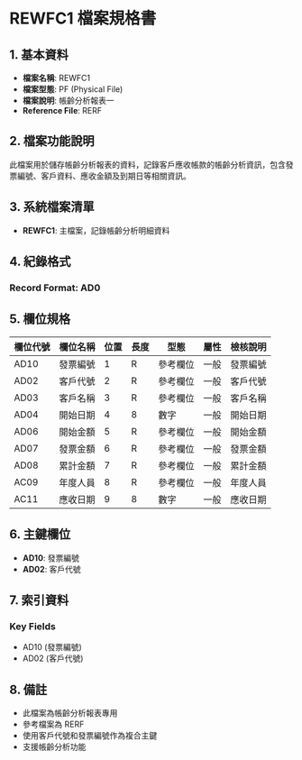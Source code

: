 # REWFC1 檔案規格書

## 1. 基本資料
- **檔案名稱**: REWFC1
- **檔案型態**: PF (Physical File)
- **檔案說明**: 帳齡分析報表一
- **Reference File**: RERF

## 2. 檔案功能說明
此檔案用於儲存帳齡分析報表的資料，記錄客戶應收帳款的帳齡分析資訊，包含發票編號、客戶資料、應收金額及到期日等相關資訊。

## 3. 系統檔案清單
- **REWFC1**: 主檔案，記錄帳齡分析明細資料

## 4. 紀錄格式
### Record Format: AD0

## 5. 欄位規格

| 欄位代號 | 欄位名稱 | 位置 | 長度 | 型態 | 屬性 | 檢核說明 |
|----------|----------|------|------|------|------|----------|
| AD10 | 發票編號 | 1 | R | 參考欄位 | 一般 | 發票編號 |
| AD02 | 客戶代號 | 2 | R | 參考欄位 | 一般 | 客戶代號 |
| AD03 | 客戶名稱 | 3 | R | 參考欄位 | 一般 | 客戶名稱 |
| AD04 | 開始日期 | 4 | 8 | 數字 | 一般 | 開始日期 |
| AD06 | 開始金額 | 5 | R | 參考欄位 | 一般 | 開始金額 |
| AD07 | 發票金額 | 6 | R | 參考欄位 | 一般 | 發票金額 |
| AD08 | 累計金額 | 7 | R | 參考欄位 | 一般 | 累計金額 |
| AC09 | 年度人員 | 8 | R | 參考欄位 | 一般 | 年度人員 |
| AC11 | 應收日期 | 9 | 8 | 數字 | 一般 | 應收日期 |

## 6. 主鍵欄位
- **AD10**: 發票編號
- **AD02**: 客戶代號

## 7. 索引資料
### Key Fields
- AD10 (發票編號)
- AD02 (客戶代號)

## 8. 備註
- 此檔案為帳齡分析報表專用
- 參考檔案為 RERF
- 使用客戶代號和發票編號作為複合主鍵
- 支援帳齡分析功能 